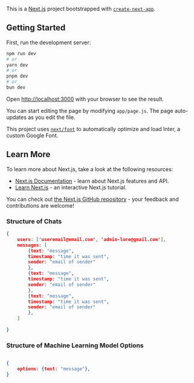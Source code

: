 This is a [Next.js](https://nextjs.org/) project bootstrapped with [`create-next-app`](https://github.com/vercel/next.js/tree/canary/packages/create-next-app).

## Getting Started

First, run the development server:

```bash
npm run dev
# or
yarn dev
# or
pnpm dev
# or
bun dev
```

Open [http://localhost:3000](http://localhost:3000) with your browser to see the result.

You can start editing the page by modifying `app/page.js`. The page auto-updates as you edit the file.

This project uses [`next/font`](https://nextjs.org/docs/basic-features/font-optimization) to automatically optimize and load Inter, a custom Google Font.

## Learn More

To learn more about Next.js, take a look at the following resources:

- [Next.js Documentation](https://nextjs.org/docs) - learn about Next.js features and API.
- [Learn Next.js](https://nextjs.org/learn) - an interactive Next.js tutorial.

You can check out [the Next.js GitHub repository](https://github.com/vercel/next.js/) - your feedback and contributions are welcome!

### Structure of Chats

```json
{
    users: ['useremail@email.com', 'admin-lore@gmail.com'],
    messages: [
        {text: "message",
        timestamp: "time it was sent",
        sender: "email of sender" 
        },
        {text: "message",
        timestamp: "time it was sent",
        sender: "email of sender" 
        },
        {text: "message",
        timestamp: "time it was sent",
        sender: "email of sender" 
        },
    ]
    
}

```

### Structure of Machine Learning Model Options

```json

{
    options: {text: "message"},
}

```
